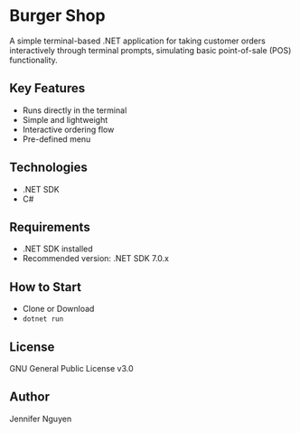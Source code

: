 # Burger Shop
A simple terminal-based .NET application for taking customer orders interactively through terminal prompts, simulating basic point-of-sale (POS) functionality.

## Key Features
- Runs directly in the terminal
- Simple and lightweight
- Interactive ordering flow
- Pre-defined menu

## Technologies
- .NET SDK
- C#

## Requirements
- .NET SDK installed
- Recommended version: .NET SDK 7.0.x

## How to Start 
- Clone or Download
- `dotnet run`

## License
GNU General Public License v3.0

## Author
Jennifer Nguyen